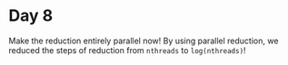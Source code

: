 # Day 8

Make the reduction entirely parallel now! By using parallel reduction, we reduced the steps of reduction from `nthreads` to `log(nthreads)`!